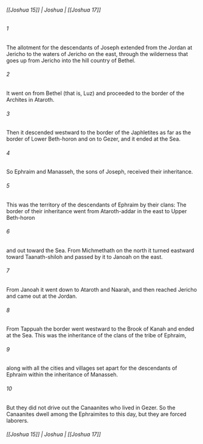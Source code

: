 ###### [[Joshua 15]] | Joshua | [[Joshua 17]]

###### 1
The allotment for the descendants of Joseph extended from the Jordan at Jericho to the waters of Jericho on the east, through the wilderness that goes up from Jericho into the hill country of Bethel.
###### 2
It went on from Bethel (that is, Luz) and proceeded to the border of the Archites in Ataroth.
###### 3
Then it descended westward to the border of the Japhletites as far as the border of Lower Beth-horon and on to Gezer, and it ended at the Sea.
###### 4
So Ephraim and Manasseh, the sons of Joseph, received their inheritance.
###### 5
This was the territory of the descendants of Ephraim by their clans: The border of their inheritance went from Ataroth-addar in the east to Upper Beth-horon
###### 6
and out toward the Sea. From Michmethath on the north it turned eastward toward Taanath-shiloh and passed by it to Janoah on the east.
###### 7
From Janoah it went down to Ataroth and Naarah, and then reached Jericho and came out at the Jordan.
###### 8
From Tappuah the border went westward to the Brook of Kanah and ended at the Sea. This was the inheritance of the clans of the tribe of Ephraim,
###### 9
along with all the cities and villages set apart for the descendants of Ephraim within the inheritance of Manasseh.
###### 10
But they did not drive out the Canaanites who lived in Gezer. So the Canaanites dwell among the Ephraimites to this day, but they are forced laborers.

###### [[Joshua 15]] | Joshua | [[Joshua 17]]
